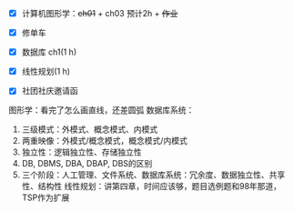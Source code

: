 - [x] 计算机图形学：~~ch01~~ + ch03 预计2h + ~~作业~~


- [x] 修单车

- [x] 数据库 ch1(1 h)
- [x] 线性规划(1 h)
- [x] 社团社庆邀请函      

图形学：看完了怎么画直线，还差圆弧
数据库系统：
1. 三级模式：外模式、概念模式、内模式
2. 两重映像：外模式/概念模式，概念模式/内模式
3. 独立性：逻辑独立性、存储独立性
4. DB, DBMS, DBA, DBAP, DBS的区别
5. 三个阶段：人工管理、文件系统、数据库系统：冗余度、数据独立性、共享性、结构性
线性规划：讲第四章，时间应该够，题目选例题和98年那道，TSP作为扩展